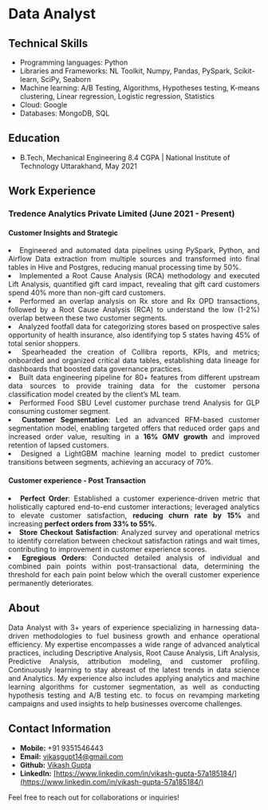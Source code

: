 # Data Analyst 

## Technical Skills
- Programming languages: Python
- Libraries and Frameworks: NL ​Toolkit, Numpy, Pandas, PySpark, Scikit-​learn, SciPy, Seaborn
- Machine learning: A/​B ​Testing, Algorithms, Hypotheses ​testing, K-​means ​clustering, Linear ​regression, Logistic ​regression, Statistics
- Cloud: Google
- Databases: MongoDB, SQL

## Education
- B.Tech, Mechanical Engineering 8.4 CGPA | National Institute of Technology Uttarakhand, May 2021

## Work Experience

### Tredence Analytics Private Limited (June 2021 - Present)
#### Customer Insights and Strategic

<div style="text-align: justify; margin-bottom: 20px;">
  <ui style = "margin-bottom: 10px;">
    <li>
      Engineered and automated data pipelines using PySpark, Python, and Airflow Data extraction from multiple sources and transformed into final tables in Hive and Postgres, reducing manual processing time by 50%.
    </li>
    <li>
      Implemented a Root Cause Analysis (RCA) methodology and executed Lift Analysis, quantified gift card impact, revealing that gift card customers spend 40% more than non-gift card customers.</li>
    <li>Performed an overlap analysis on Rx store and Rx OPD transactions, followed by a Root Cause Analysis (RCA) to understand the low (1-2%) overlap between these two customer segments.</li>
    <li>Analyzed footfall data for categorizing stores based on prospective sales opportunity of health insurance, also identifying top 5 states having 45% of total senior shoppers.</li>
    <li>Spearheaded the creation of Collibra reports, KPIs, and metrics; onboarded and organized critical data tables, establishing data lineage for dashboards that boosted data governance practices.</li>
    <li>Built data engineering pipeline for 80+ features from different upstream data sources to provide training data for the customer persona classification model created by the client’s ML team.</li>
    <li>Performed Food SBU Level customer purchase trend Analysis for GLP consuming customer segment.</li>
    <li><strong>Customer Segmentation</strong>: Led an advanced RFM-based customer segmentation model, enabling targeted offers that reduced order gaps and increased order value, resulting in a <strong>16% GMV growth</strong> and improved retention of lapsed customers.</li>
    <li>Designed a LightGBM machine learning model to predict customer transitions between segments, achieving an accuracy of 70%.</li>
    </ui></div>
    
#### Customer experience - Post Transaction
<div style="text-align: justify; margin-bottom: 20px;">
  <ui>
    <li>
      <strong>Perfect Order</strong>: Established a customer experience-driven metric that holistically captured end-to-end customer interactions; leveraged analytics to elevate customer satisfaction, <strong>reducing churn rate by 15%</strong> and increasing <strong>perfect orders from 33% to 55%</strong>.
    </li>
    <li>
      <strong>Store Checkout Satisfaction</strong>: Analyzed survey and operational metrics to identify correlation between checkout satisfaction ratings and wait times, contributing to improvement in customer experience scores.
    </li>
    <li>
      <strong>Egregious Orders</strong>: Conducted detailed analysis of individual and combined pain points within post-transactional data, determining the threshold for each pain point below which the overall customer experience permanently deteriorates.
    </li>
    </ui></div>


## About

<div style="text-align: justify; margin-bottom: 20px;">
Data Analyst with 3+ years of experience specializing in harnessing data-driven methodologies to fuel business growth and enhance operational efficiency. My expertise encompasses a wide range of advanced analytical practices, including Descriptive Analysis, Root Cause Analysis, Lift Analysis, Predictive Analysis, attribution modeling, and customer profiling. Continuously learning to stay abreast of the latest trends in data science and Analytics. My experience also includes applying analytics and machine learning algorithms for customer segmentation, as well as conducting hypothesis testing and A/B testing etc. to focus on revamping marketing campaigns and used insights to help businesses overcome challenges.
</div>

## Contact Information
- **Mobile:** +91 9351546443
- **Email:** [vikasgupt14@gmail.com](mailto:vikasgupt14@gmail.com)
- **Github:** [Vikash Gupta](https://github.com/vikashmec)
- **LinkedIn:** [https://www.linkedin.com/in/vikash-gupta-57a185184/](https://www.linkedin.com/in/vikash-gupta-57a185184/)


Feel free to reach out for collaborations or inquiries!
